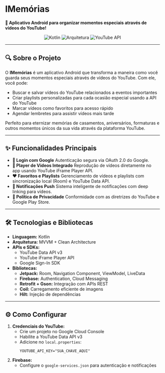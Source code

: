 # **IMemórias**
**📱 Aplicativo Android para organizar momentos especiais através de vídeos do YouTube!**

<div align="center">
  <img src="https://img.shields.io/badge/Kotlin-100%25-blue?logo=kotlin" alt="Kotlin">
  <img src="https://img.shields.io/badge/Architecture-MVVM%20%2B%20Clean-orange" alt="Arquitetura">
  <img src="https://img.shields.io/badge/YouTube-API-red?logo=youtube" alt="YouTube API">
</div>

---

## **🔍 Sobre o Projeto**
O **IMemórias** é um aplicativo Android que transforma a maneira como você guarda seus momentos especiais através de vídeos do YouTube. Com ele, você pode:

- Buscar e salvar vídeos do YouTube relacionados a eventos importantes
- Criar playlists personalizadas para cada ocasião especial usando a API do YouTube
- Marcar vídeos como favoritos para acesso rápido
- Agendar lembretes para assistir vídeos mais tarde

Perfeito para eternizar memórias de casamentos, aniversários, formaturas e outros momentos únicos da sua vida através da plataforma YouTube.

---

## **✨ Funcionalidades Principais**
- **🔐 Login com Google**
  Autenticação segura via OAuth 2.0 do Google.
- **🎥 Player de Vídeos Integrado**
  Reprodução de vídeos diretamente no app usando YouTube iFrame Player API.
- **❤️ Favoritos e Playlists**
  Gerenciamento de vídeos e playlists com sincronização local (Room) e YouTube Data API.
- **🔔 Notificações Push**
  Sistema inteligente de notificações com deep linking para vídeos.
- **📖 Política de Privacidade**
  Conformidade com as diretrizes do YouTube e Google Play Store.

---

## **🛠 Tecnologias e Bibliotecas**
- **Linguagem:** Kotlin
- **Arquitetura:** MVVM + Clean Architecture
- **APIs e SDKs:**
  - YouTube Data API v3
  - YouTube iFrame Player API
  - Google Sign-In SDK
- **Bibliotecas:**
  - **Jetpack:** Room, Navigation Component, ViewModel, LiveData
  - **Firebase:** Authentication, Cloud Messaging
  - **Retrofit + Gson:** Integração com APIs REST
  - **Coil:** Carregamento eficiente de imagens
  - **Hilt:** Injeção de dependências

---

## **⚙️ Como Configurar**
1. **Credenciais do YouTube:**
   - Crie um projeto no Google Cloud Console
   - Habilite a YouTube Data API v3
   - Adicione no `local.properties`:
     ```properties
     YOUTUBE_API_KEY="SUA_CHAVE_AQUI"
     ```
2. **Firebase:**
   - Configure o `google-services.json` para autenticação e notificações
